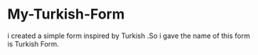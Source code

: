 # My-Turkish-Form
i created a simple form inspired by Turkish .So i gave the name of this form is Turkish Form. 
